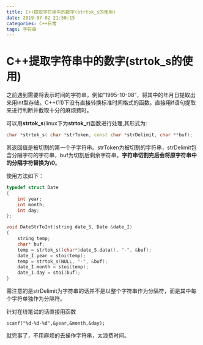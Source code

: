 ```yaml
---
title: C++提取字符串中的数字(strtok_s的使用)
date: 2019-07-02 21:50:15
categories: C++日常
tags: 字符串
---
```


# C++提取字符串中的数字(strtok_s的使用)

​		之前遇到需要将表示时间的字符串，例如“1995-10-08”，将其中的年月日提取出来用int型存储。C++(11)下没有直接转换标准时间格式的函数。直接用if语句提取来进行判断并截取十分的麻烦费时。

​		可以用**strtok_s**(linux下为**strtok_r**)函数进行处理,其形式为:

```c++
char *strtok_s( char *strToken, const char *strDelimit, char **buf);


```

​		其返回值是被切割的第一个子字符串。strToken为被切割的字符串，strDelimit包含分隔字符的字符串，buf为切割后剩余字符串。**字符串切割完后会将原字符串中的分隔字符替换为\0**。

使用方法如下：

```c++
typedef struct Date
{
	int year;
	int month;
	int day;
};

void DateStrToInt(string date_S, Date &date_I)
{
	string temp;
	char* buf;
	temp = strtok_s((char*)date_S.data(), "-", &buf);
	date_I.year = stoi(temp);
	temp = strtok_s(NULL, "-", &buf);
	date_I.month = stoi(temp);
	date_I.day = stoi(buf);
}
```

需注意的是strDelimit为字符串的话并不是以整个字符串作为分隔符，而是其中每个字符单独作为分隔符。

针对在线笔试的话直接用函数

```
scanf("%d-%d-%d",&year,&month,&day);
```

就完事了，不用麻烦的去操作字符串，太浪费时间。

